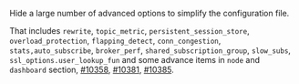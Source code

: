 Hide a large number of advanced options to simplify the configuration file.

That includes `rewrite`, `topic_metric`, `persistent_session_store`, `overload_protection`,
`flapping_detect`, `conn_congestion`, `stats,auto_subscribe`, `broker_perf`,
`shared_subscription_group`, `slow_subs`, `ssl_options.user_lookup_fun` and some advance items
in `node` and `dashboard` section, [#10358](https://github.com/emqx/emqx/pull/10358),
[#10381](https://github.com/emqx/emqx/pull/10381), [#10385](https://github.com/emqx/emqx/pull/10385).
